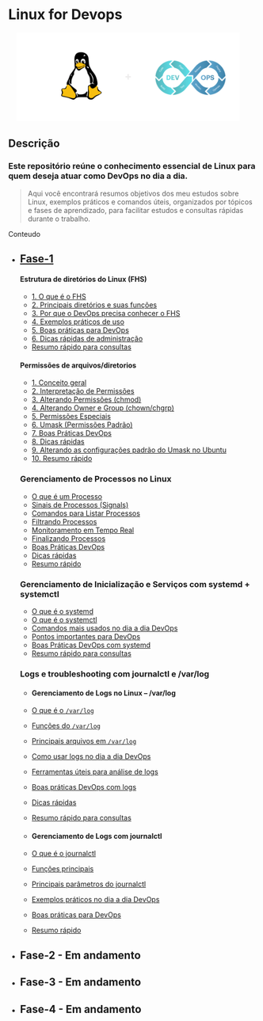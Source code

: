 # Linux for Devops

<p align="center">
  <img src="./image.svg" alt="Associate Cloud Engineer" width="450" />
  &nbsp;&nbsp;&nbsp;&nbsp;
</p>

## Descrição

### Este repositório reúne o conhecimento essencial de Linux para quem deseja atuar como DevOps no dia a dia.

> Aqui você encontrará resumos objetivos dos meu estudos sobre Linux, exemplos práticos e comandos úteis, organizados por tópicos e fases de aprendizado, para facilitar estudos e consultas rápidas durante o trabalho.


Conteudo

- ## [Fase-1](content/fase-1/fhs/README.md#o-que-é-o-fhs)
  #### Estrutura de diretórios do Linux (FHS)
  - [1. O que é o FHS](content/fase-1/fhs/README.md#o-que-é-o-fhs)
  - [2. Principais diretórios e suas funções](content/fase-1/fhs/README.md#principais-diretórios-e-suas-funções)
  - [3. Por que o DevOps precisa conhecer o FHS](content/fase-1/fhs/README.md#por-que-o-devops-precisa-conhecer-o-fhs)
  - [4. Exemplos práticos de uso](content/fase-1/fhs/README.md#exemplos-práticos-de-uso)
  - [5. Boas práticas para DevOps](content/fase-1/fhs/README.md#boas-práticas-para-devops)
  - [6. Dicas rápidas de administração](content/fase-1/fhs/README.md#dicas-rápidas-de-administração)
  - [Resumo rápido para consultas](content/fase-1/fhs/README.md#resumo-rápido-para-consultas)
  #### Permissões de arquivos/diretorios
  - [1. Conceito geral](content/fase-1/permissoes/README.md#conceito-geral)
  - [2. Interpretação de Permissões](content/fase-1/permissoes/README.md#interpretação-de-permissões)
  - [3. Alterando Permissões (chmod)](content/fase-1/permissoes/README.md#alterando-permissões-chmod)
  - [4. Alterando Owner e Group (chown/chgrp)](content/fase-1/permissoes/README.md#alterando-owner-e-group-chown-chgrp)
  - [5. Permissões Especiais](content/fase-1/permissoes/README.md#permissões-especiais)
  - [6. Umask (Permissões Padrão)](content/fase-1/permissoes/README.md#umask-permissões-padrão)
  - [7. Boas Práticas DevOps](content/fase-1/permissoes/README.md#boas-práticas-devops)
  - [8. Dicas rápidas](content/fase-1/permissoes/README.md#dicas-rápidas)
  - [9. Alterando as configurações padrão do Umask no Ubuntu](content/fase-1/permissoes/README.md#alterando-as-configurações-padrão-do-umask)
  - [10. Resumo rápido](content/fase-1/permissoes/README.md#resumo-rápido)
  ### Gerenciamento de Processos no Linux
  - [O que é um Processo](content/fase-1/processos/README.md#o-que-é-um-processo)
  - [Sinais de Processos (Signals)](content/fase-1/processos/README.md#sinais-de-processos-signals)
  - [Comandos para Listar Processos](content/fase-1/processos/README.md#comandos-para-listar-processos)
  - [Filtrando Processos](content/fase-1/processos/README.md#filtrando-processos)
  - [Monitoramento em Tempo Real](content/fase-1/processos/README.md#monitoramento-em-tempo-real)
  - [Finalizando Processos](content/fase-1/processos/README.md#finalizando-processos)
  - [Boas Práticas DevOps](content/fase-1/processos/README.md#boas-práticas-devops)
  - [Dicas rápidas](content/fase-1/processos/README.md#dicas-rápidas)
  - [Resumo rápido](content/fase-1/processos/README.md#resumo-rápido)
  ### Gerenciamento de Inicialização e Serviços com systemd + systemctl
  - [O que é o systemd](content/fase-1/systemd_systemctl/README.md#o-que-é-o-systemd)
  - [O que é o systemctl](content/fase-1/systemd_systemctl/README.md#o-que-é-o-systemctl)
  - [Comandos mais usados no dia a dia DevOps](content/fase-1/systemd_systemctl/README.md#comandos-mais-usados-no-dia-a-dia-devops)
  - [Pontos importantes para DevOps](content/fase-1/systemd_systemctl/README.md#pontos-importantes-para-devops)
  - [Boas Práticas DevOps com systemd](content/fase-1/systemd_systemctl/README.md#boas-práticas-devops-com-systemd)
  - [Resumo rápido para consultas](content/fase-1/systemd_systemctl/README.md#resumo-rápido-para-consultas)
  ### Logs e troubleshooting com journalctl e /var/log
   - #### Gerenciamento de Logs no Linux – /var/log
  - [O que é o `/var/log`](content/fase-1/logs/README.md#o-que-é-o-varlog)
  - [Funções do `/var/log`](content/fase-1/logs/README.md#funções-do-varlog)
  - [Principais arquivos em `/var/log`](content/fase-1/logs/README.md#principais-arquivos-em-varlog)
  - [Como usar logs no dia a dia DevOps](content/fase-1/logs/README.md#como-usar-logs-no-dia-a-dia-devops)
  - [Ferramentas úteis para análise de logs](content/fase-1/logs/README.md#ferramentas-úteis-para-análise-de-logs)
  - [Boas práticas DevOps com logs](content/fase-1/logs/README.md#boas-práticas-devops-com-logs)
  - [Dicas rápidas](content/fase-1/logs/README.md#dicas-rápidas)
  - [Resumo rápido para consultas](content/fase-1/logs/README.md#resumo-rápido-para-consultas)

   - #### Gerenciamento de Logs com journalctl
  - [O que é o journalctl](content/fase-1/logs/README.md#o-que-é-o-journalctl)
  - [Funções principais](content/fase-1/logs/README.md#funções-principais)
  - [Principais parâmetros do journalctl](content/fase-1/logs/README.md#principais-parâmetros-do-journalctl)
  - [Exemplos práticos no dia a dia DevOps](content/fase-1/logs/README.md#exemplos-práticos-no-dia-a-dia-devops)
  - [Boas práticas para DevOps](content/fase-1/logs/README.md#boas-práticas-para-devops)
  - [Resumo rápido](content/fase-1/logs/README.md#resumo-rápido)
- ## Fase-2 - Em andamento
- ## Fase-3 - Em andamento
- ## Fase-4 - Em andamento
